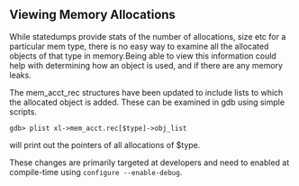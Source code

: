 ## Viewing Memory Allocations

While statedumps provide stats of the number of allocations, size etc for a
particular mem type, there is no easy way to examine all the allocated objects of that type
in memory.Being able to view this information could help with determining how an object is used,
and if there are any memory leaks.

The mem_acct_rec structures have been updated to include lists to which the allocated object is
added. These can be examined in gdb using simple scripts.

`gdb> plist xl->mem_acct.rec[$type]->obj_list`

will print out the pointers of all allocations of $type.

These changes are primarily targeted at developers and need to enabled
at compile-time using `configure --enable-debug`.



